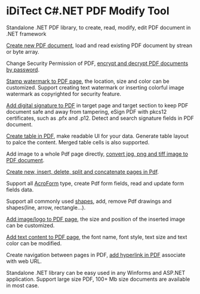# iDiTect C#.NET PDF Modify Tool
Standalone .NET PDF library, to create, read, modify, edit PDF document in .NET framework

<a href="https://www.iditect.com/tutorial/pdf-document/">Create new PDF document</a>, load and read existing PDF document by strean or byte array.

Change Security Permission of PDF, <a href="https://www.iditect.com/tutorial/pdf-security/">encrypt and decrypt PDF documents by password</a>.

<a href="https://www.iditect.com/tutorial/watermark-pdf/">Stamp watermark to PDF page</a>, the location, size and color can be customized. Support creating text watermark or inserting colorful image watermark as copyrighted for security feature.

<a href="https://www.iditect.com/tutorial/sign-pdf/">Add digital signature to PDF</a> in target page and target section to keep PDF document safe and away from tampering, eSign PDF with pkcs12 certificates, such as .pfx and .p12. 
Detect and search signature fields in PDF document.

<a href="https://www.iditect.com/tutorial/pdf-table/">Create table in PDF</a>, make readable UI for your data. Generate table layout to palce the content. Merged table cells is also supported.

Add image to a whole Pdf page directly, <a href="https://www.iditect.com/tutorial/image-to-pdf/">convert jpg, png and tiff image to PDF document</a>.

<a href="https://www.iditect.com/tutorial/pdf-page/">Create new, insert, delete, split and concatenate pages in Pdf</a>.

Support all <a href="https://www.iditect.com/tutorial/pdf-form-fields/">AcroForm</a> type, create Pdf form fields, read and update form fields data.

Support all commonly used <a href="https://www.iditect.com/tutorial/pdf-shape/">shapes</a>, add, remove Pdf drawings and shapes(line, arrow, rectangle...).

<a href="https://www.iditect.com/tutorial/pdf-insert-image/">Add image/logo to PDF page</a>, the size and position of the inserted image can be customized.

<a href="https://www.iditect.com/tutorial/search-text/">Add text content to PDF page</a>, the font name, font style, text size and text color can be modified.

Create navigation between pages in PDF, <a href="https://www.iditect.com/tutorial/pdf-form-fields/">add hyperlink in PDF</a> associate with web URL.

Standalone .NET library can be easy used in any Winforms and ASP.NET application. Support large size PDF, 100+ Mb size documents are available in most case.







